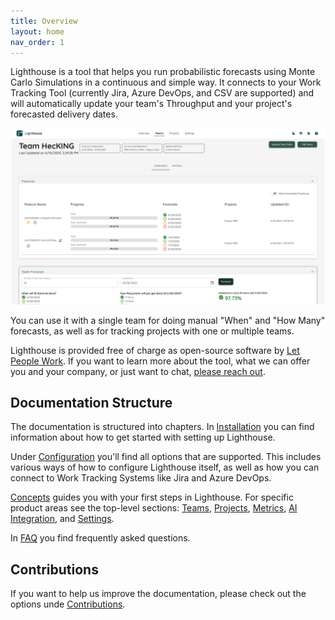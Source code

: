 ```yaml
---
title: Overview
layout: home
nav_order: 1
---
```


Lighthouse is a tool that helps you run probabilistic forecasts using Monte Carlo Simulations in a continuous and simple way. It connects to your Work Tracking Tool (currently Jira, Azure DevOps, and CSV are supported) and will automatically update your team's Throughput and your project's forecasted delivery dates.

<div style="text-align: center;">
    <img src="./assets/features/teamdetail.png" alt="Team Forecasts" style="max-width: 500px;">
</div>

You can use it with a single team for doing manual "When" and "How Many" forecasts, as well as for tracking projects with one or multiple teams.

Lighthouse is provided free of charge as open-source software by [Let People Work](https://letpeople.work). If you want to learn more about the tool, what we can offer you and your company, or just want to chat, [please reach out](https://letpeople.work#contact).

## Documentation Structure
The documentation is structured into chapters. In [Installation](./installation/installation.html) you can find information about how to get started with setting up Lighthouse.

Under [Configuration](./installation/configuration.html) you'll find all options that are supported. This includes various ways of how to configure Lighthouse itself, as well as how you can connect to Work Tracking Systems like Jira and Azure DevOps.

[Concepts](./concepts/concepts.html) guides you with your first steps in Lighthouse. For specific product areas see the top-level sections: [Teams](./teams/teams.html), [Projects](./projects/projects.html), [Metrics](./metrics/metrics.html), [AI Integration](./aiintegration.html), and [Settings](./settings/settings.html).

In [FAQ](./faq/faq.html) you find frequently asked questions.

## Contributions
If you want to help us improve the documentation, please check out the options unde [Contributions](./contributions/contributions.html).